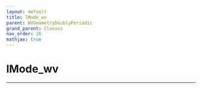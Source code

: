 ```yaml
---
layout: default
title: lMode_wv
parent: WVGeometryDoublyPeriodic
grand_parent: Classes
nav_order: 26
mathjax: true
---
```


#  lMode_wv




---

